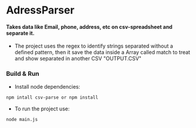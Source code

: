 # AdressParser
#### Takes data like Email, phone, address, etc on csv-spreadsheet and separate it.

- The project uses the regex to identify strings separated without a defined pattern, then it save the data inside a Array called match to treat and show separated in another CSV "OUTPUT.CSV"

### Build & Run

- Install node dependencies:

```bash
npm intall csv-parse or npm install
```

- To run the project use:

```bash
node main.js
```

